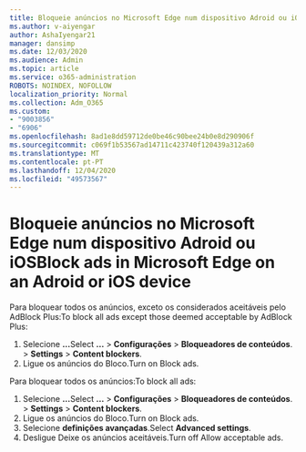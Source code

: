 ```yaml
---
title: Bloqueie anúncios no Microsoft Edge num dispositivo Adroid ou iOS
ms.author: v-aiyengar
author: AshaIyengar21
manager: dansimp
ms.date: 12/03/2020
ms.audience: Admin
ms.topic: article
ms.service: o365-administration
ROBOTS: NOINDEX, NOFOLLOW
localization_priority: Normal
ms.collection: Adm_O365
ms.custom:
- "9003856"
- "6906"
ms.openlocfilehash: 8ad1e8dd59712de0be46c90bee24b0e8d290906f
ms.sourcegitcommit: c069f1b53567ad14711c423740f120439a312a60
ms.translationtype: MT
ms.contentlocale: pt-PT
ms.lasthandoff: 12/04/2020
ms.locfileid: "49573567"
---
```

# <a name="block-ads-in-microsoft-edge-on-an-adroid-or-ios-device"></a><span data-ttu-id="45962-102">Bloqueie anúncios no Microsoft Edge num dispositivo Adroid ou iOS</span><span class="sxs-lookup"><span data-stu-id="45962-102">Block ads in Microsoft Edge on an Adroid or iOS device</span></span>

<span data-ttu-id="45962-103">Para bloquear todos os anúncios, exceto os considerados aceitáveis pelo AdBlock Plus:</span><span class="sxs-lookup"><span data-stu-id="45962-103">To block all ads except those deemed acceptable by AdBlock Plus:</span></span>
1. <span data-ttu-id="45962-104">Selecione **...**</span><span class="sxs-lookup"><span data-stu-id="45962-104">Select **…**</span></span><span data-ttu-id="45962-105"> > **Configurações**  >  **Bloqueadores de conteúdos**.</span><span class="sxs-lookup"><span data-stu-id="45962-105"> > **Settings** > **Content blockers**.</span></span>
2. <span data-ttu-id="45962-106">Ligue os anúncios do Bloco.</span><span class="sxs-lookup"><span data-stu-id="45962-106">Turn on Block ads.</span></span>

<span data-ttu-id="45962-107">Para bloquear todos os anúncios:</span><span class="sxs-lookup"><span data-stu-id="45962-107">To block all ads:</span></span>
1. <span data-ttu-id="45962-108">Selecione **...**</span><span class="sxs-lookup"><span data-stu-id="45962-108">Select **…**</span></span><span data-ttu-id="45962-109"> > **Configurações**  >  **Bloqueadores de conteúdos**.</span><span class="sxs-lookup"><span data-stu-id="45962-109"> > **Settings** > **Content blockers**.</span></span>
2. <span data-ttu-id="45962-110">Ligue os anúncios do Bloco.</span><span class="sxs-lookup"><span data-stu-id="45962-110">Turn on Block ads.</span></span>
3. <span data-ttu-id="45962-111">Selecione **definições avançadas**.</span><span class="sxs-lookup"><span data-stu-id="45962-111">Select **Advanced settings**.</span></span>
4. <span data-ttu-id="45962-112">Desligue Deixe os anúncios aceitáveis.</span><span class="sxs-lookup"><span data-stu-id="45962-112">Turn off Allow acceptable ads.</span></span>